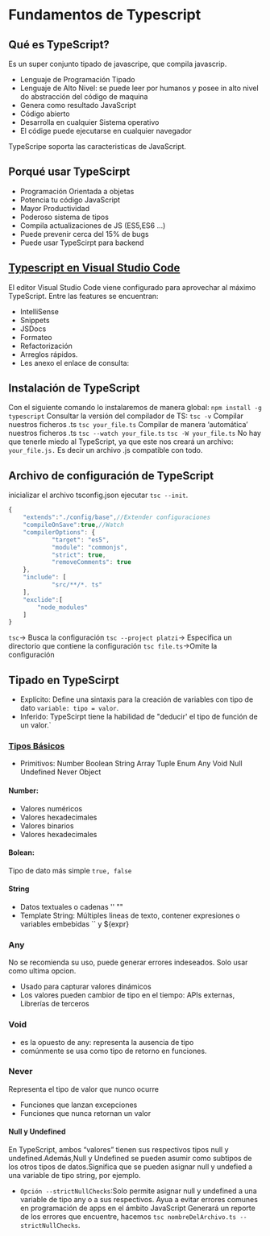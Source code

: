 # Fundamentos de Typescript

## Qué es TypeScript?

Es un super conjunto tipado de javascripe, que compila javascrip.
- Lenguaje de Programación Tipado
- Lenguaje de Alto Nivel: se puede leer por humanos y posee in alto nivel do abstracción del código de maquina
- Genera como resultado JavaScript
- Código abierto
- Desarrolla en cualquier Sistema operativo
- El códige puede ejecutarse en cualquier navegador

TypeScripe soporta las caracteristicas de JavaScript.

## Porqué usar TypeScirpt
- Programación Orientada a objetas
- Potencia tu código JavaScript
- Mayor Productividad
- Poderoso sistema de tipos
- Compila actualizaciones de JS (ES5,ES6 ...)
- Puede prevenir cerca del 15% de bugs
- Puede usar TypeScirpt para backend 

## [Typescript en Visual Studio Code](https://code.visualstudio.com/docs/languages/typescript)
El editor Visual Studio Code viene configurado para aprovechar al máximo TypeScript.
Entre las features se encuentran:

- IntelliSense
- Snippets
- JSDocs
- Formateo
- Refactorización
- Arreglos rápidos.
- Les anexo el enlace de consulta:

## Instalación de TypeScript
Con el siguiente comando lo instalaremos de manera global:
`npm install -g typescript`
Consultar la versión del compilador de TS:
`tsc -v`
Compilar nuestros ficheros .ts
`tsc your_file.ts`
Compilar de manera ‘automática’ nuestros ficheros .ts
`tsc --watch your_file.ts`
`tsc -W your_file.ts`
No hay que tenerle miedo al TypeScript, ya que este nos creará un archivo: `your_file.js.`
Es decir un archivo .js compatible con todo.

## Archivo de configuración de TypeScript
inicializar el archivo tsconfig.json ejecutar `tsc --init`.

```typescript
{       
    "extends":"./config/base",//Extender configuraciones
    "compileOnSave":true,//Watch
    "compilerOptions": {
            "target": "es5",
            "module": "commonjs",
            "strict": true,
            "removeComments": true
    },
    "include": [
            "src/**/*. ts"
    ],
    "exclide":[
        "node_modules"
    ]
}
```

`tsc`-> Busca la configuración
`tsc --project platzi`-> Especifica un directorio que contiene la configuración
`tsc file.ts`->Omite la configuración

## Tipado en TypeScirpt
- Explícito: Define una sintaxis para la creación de variables con tipo de dato `variable: tipo = valor`.
- Inferido: TypeScirpt tiene la habilidad de "deducir' el tipo de función de un valor.`

### [Tipos Básicos](https://www.youtube.com/watch?v=cC65D2q5f8I)
- Primitivos: Number Boolean String Array Tuple Enum Any Void Null Undefined Never Object

#### Number:
- Valores numéricos
- Valores hexadecimales
- Valores binarios
- Valores hexadecimales
#### Bolean:
Tipo de dato más simple `true, false`

#### String
- Datos textuales o cadenas '' ""
- Template String: Múltiples lineas de texto, contener expresiones o variables embebidas `` y ${expr}

### Any
No se recomienda su uso, puede generar errores indeseados. Solo usar como ultima opcion.
- Usado para capturar valores dinámicos
- Los valores pueden cambior de tipo en el tiempo: APIs externas, Librerías de terceros

### Void
- es la opuesto de any: representa la ausencia de tipo
- comúnmente se usa como tipo de retorno en funciones.


### Never
Representa el tipo de valor que nunco ocurre
- Funciones que lanzan excepciones
- Funciones que nunca retornan un valor

#### Null y Undefined
En TypeScript, ambos “valores” tienen sus respectivos tipos null y undefined.Además,Null y Undefined se pueden asumir como subtipos de los otros tipos de datos.Significa que se pueden asignar null y undefied a una variable de tipo string, por ejemplo.

- `Opción --strictNullChecks`:Solo permite asignar null y undefined a una variable de tipo any o a sus respectivos. Ayua a evitar errores comunes en programación de apps en el ámbito JavaScript
Generará un reporte de los errores que encuentre, hacemos `tsc nombreDelArchivo.ts --strictNullChecks`.

